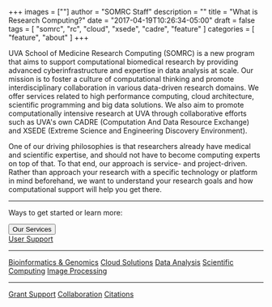 +++
images = [""]
author = "SOMRC Staff"
description = ""
title = "What is Research Computing?"
date = "2017-04-19T10:26:34-05:00"
draft = false
tags = [
  "somrc",
  "rc",
  "cloud",
  "xsede",
  "cadre",
  "feature"
]
categories = [
  "feature",
  "about"
]
+++

UVA School of Medicine Research Computing (SOMRC) is a new program that aims to support computational biomedical research by providing advanced cyberinfrastructure and expertise in data analysis at scale. Our mission is to foster a culture of computational thinking and promote interdisciplinary collaboration in various data-driven research domains. We offer services related to high performance computing, cloud architecture, scientific programming and big data solutions. We also aim to promote computationally intensive research at UVA through collaborative efforts such as UVA's own CADRE (Computation And Data Resource Exchange) and XSEDE (Extreme Science and Engineering Discovery Environment).

One of our driving philosophies is that researchers already have medical and scientific expertise, and should not have to become computing experts on top of that. To that end, our approach is service- and project-driven. 
Rather than approach your research with a specific technology or platform in mind beforehand, we want to understand your research goals and how computational support will help you get there.

- - -

<p class=lead>Ways to get started or learn more:</p>

<div class="btn-group">
  <button type="button" class="btn btn-warning dropdown-toggle" data-toggle="dropdown" aria-haspopup="true" aria-expanded="false">
    Our Services
  </button>
  <div class="dropdown-menu">
    <a class="dropdown-item" href="/service/user-support">User Support</a>
    <hr/>
    <a class="dropdown-item" href="/service/bioinformatics">Bioinformatics &amp; Genomics</a>
    <a class="dropdown-item" href="/service/cloud">Cloud Solutions</a>
    <a class="dropdown-item" href="/service/data-analysis">Data Analysis</a>
    <a class="dropdown-item" href="/service/scientific-computing/">Scientific Computing</a>
    <a class="dropdown-item" href="/service/imaging/">Image Processing</a>
    <hr/>
    <a class="dropdown-item" href="/service/grant-support">Grant Support</a>
    <a class="dropdown-item" href="/service/collaboration">Collaboration</a>
    <a class="dropdown-item" href="/service/citations">Citations</a>
  </div>
</div>

